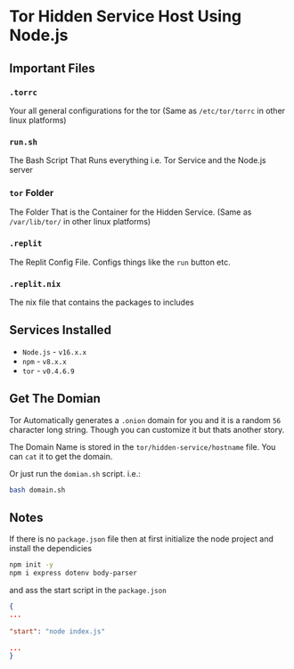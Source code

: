 # Tor Hidden Service Host Using Node.js

## Important Files

### `.torrc` 
Your all general configurations for the tor (Same as `/etc/tor/torrc` in other linux platforms)

### `run.sh`

The Bash Script That Runs everything i.e. Tor Service and the Node.js server

### `tor` Folder

The Folder That is the Container for the Hidden Service. (Same as `/var/lib/tor/` in other linux platforms)

### `.replit`
The Replit Config File. Configs things like the `run` button etc.

### `.replit.nix`
The nix file that contains the packages to includes

## Services Installed

* `Node.js` - `v16.x.x`
* `npm` - `v8.x.x`
* `tor` - `v0.4.6.9`

## Get The Domian

Tor Automatically generates a `.onion` domain for you and it is a random `56` character long string. Though you can customize it but thats another story.

The Domain Name is stored in the `tor/hidden-service/hostname` file. You can `cat` it to get the domain.

Or just run the `domian.sh` script. i.e.:
```bash
bash domain.sh
```

## Notes

If there is no `package.json` file then at first initialize the node project and install the dependicies
```bash
npm init -y
npm i express dotenv body-parser
```
and ass the start script in the `package.json`
```json
{
...
  
"start": "node index.js"
  
...
}
```